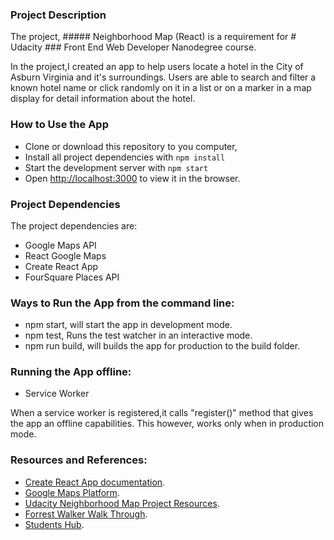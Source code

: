 ### Project Description

The project, ##### Neighborhood Map (React)  is a requirement for # Udacity ### Front End Web Developer Nanodegree course.

In the project,I created an app to help users locate a hotel in the City of Asburn Virginia and it's surroundings.
Users are able to search and filter a known hotel name or click randomly on it in a list or on a marker in a map display for detail information about the hotel.

### How to Use the App

* Clone or download this repository to you computer,
* Install all project dependencies with `npm install`
* Start the development server with `npm start`
* Open [http://localhost:3000](http://localhost:3000) to view it in the browser.

### Project Dependencies

The project dependencies are:

* Google Maps API
* React Google Maps
* Create React App
* FourSquare Places API

### Ways to Run the App from the command line:

* npm start, will start the app in development mode.
* npm test, Runs the test watcher in an interactive mode.
* npm run build, will builds the app for production to the build folder.

### Running the App offline:

* Service Worker
 
 When a service worker is registered,it calls "register()" method that gives the app an offline capabilities.
 This however, works only when in production mode.

### Resources and References:

* [Create React App documentation](https://facebook.github.io/create-react-app/docs/getting-started).
* [Google Maps Platform](https://developers.google.com/maps/documentation/javascript/tutorial).
* [Udacity Neighborhood Map Project Resources](https://www.diigo.com/outliner/fkkuvb/Udacity-Neighborhood-Map-Project-(project-%237)?key=25wgqnwals).
* [Forrest Walker Walk Through](https://www.youtube.com/watch?v=Dj5hzKBxCBI&index=3&list=PL4rQq4MQP1crXuPtruu_eijgOUUXhcUCP).
* [Students Hub](https://study-hall.udacity.com/sg-534769-9999/rooms/community:nd001:534769-cohort-9999-project-1351?contextType=room).



